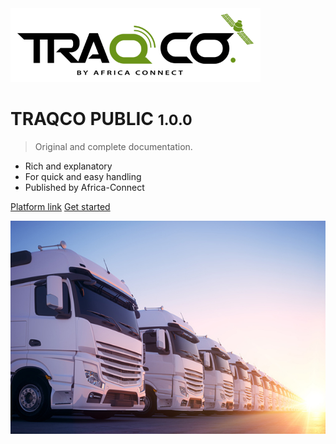 
<img src="_image/logotraqco.png" alt="logo" width="400">

# TRAQCO PUBLIC <small>1.0.0</small>

> Original and complete documentation.

- Rich and explanatory 
- For quick and easy handling
- Published by Africa-Connect

[Platform link](http://public.traqco.net/)
[Get started](#get-started)

![bg](_image/man.jpg)

